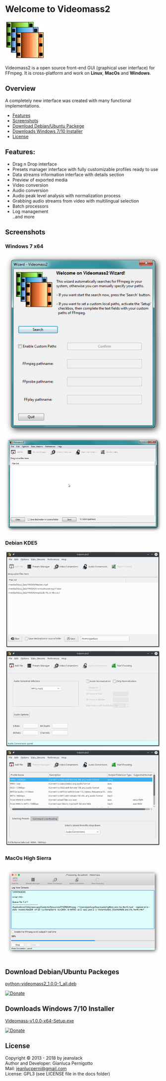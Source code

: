 # Welcome to Videomass2
![Image](/images/videomass2.png)

Videomass2 is a open source front-end GUI (graphical user interface) for FFmpeg. It is cross-platform and work on **Linux**, **MacOs** and **Windows**.   

## Overview

A completely new interface was created with many functional implementations.

* [Features](#features)
* [Screenshots](#screenshots)
* [Download Debian/Ubuntu Packege](#download-debian/ubuntu-packeges)
* [Downloads Windows 7/10 Installer](#downloads-windows-7/10-installer)
* [License](#license)

## Features:   

- Drag n Drop interface   
- Presets manager interface with fully customizable profiles ready to use   
- Data streams information interface with details section   
- Preview of exported media   
- Video conversion   
- Audio conversion   
- Audio peak level analysis with normalization process   
- Grabbing audio streams from video with multilingual selection   
- Batch processors   
- Log management   
..and more 

## Screenshots

### Windows 7 x64
![Image](/images/Windows1.png)
![Image](/images/Windows2.png)
### Debian KDE5
![Image](/images/Linux1.png)
![Image](/images/Linux2.png)
![Image](/images/Linux3.png)
### MacOs High Sierra
![Image](/images/MacOsHighSierra.png)

## Download Debian/Ubuntu Packeges
[python-videomass2_1.0.0-1_all.deb](https://github.com/jeanslack/Videomass2/releases/download/v1.0.0/python-videomass2_1.0.0-1_all.deb)

[![Donate](https://img.shields.io/badge/Donate-PayPal-green.svg)](https://paypal.me/gianlucapernigotto)

## Downloads Windows 7/10 Installer
[Videomass-v1.0.0-x64-Setup.exe](https://github.com/jeanslack/Videomass2/releases/download/v1.0.0/Videomass-v1.0.0-x64-Setup.exe)

[![Donate](https://img.shields.io/badge/Donate-PayPal-green.svg)](https://paypal.me/gianlucapernigotto)

## License

Copyright © 2013 - 2018 by jeanslack   
Author and Developer: Gianluca Pernigotto   
Mail: <jeanlucperni@gmail.com>   
License: GPL3 (see LICENSE file in the docs folder)


